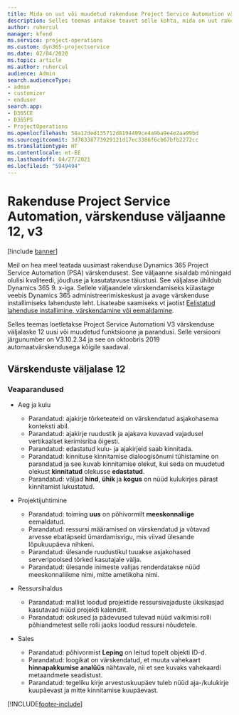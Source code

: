 ```yaml
---
title: Mida on uut või muudetud rakenduse Project Service Automation värskenduse väljaandes 12, V3
description: Selles teemas antakse teavet selle kohta, mida on uut rakenduse Project Service Automation värskenduse väljaandes 12, v3.
author: ruhercul
manager: kfend
ms.service: project-operations
ms.custom: dyn365-projectservice
ms.date: 02/04/2020
ms.topic: article
ms.author: ruhercul
audience: Admin
search.audienceType:
- admin
- customizer
- enduser
search.app:
- D365CE
- D365PS
- ProjectOperations
ms.openlocfilehash: 58a12ded135712d8194499ce4a9ba9e4e2aa99bd
ms.sourcegitcommit: 3d78338773929121d17ec3386f6cb67bfb2272cc
ms.translationtype: HT
ms.contentlocale: et-EE
ms.lasthandoff: 04/27/2021
ms.locfileid: "5949494"
---
```

# <a name="project-service-automation-update-release-12-v3"></a>Rakenduse Project Service Automation, värskenduse väljaanne 12, v3

[!include [banner](../includes/psa-now-project-operations.md)]

Meil on hea meel teatada uusimast rakenduse Dynamics 365 Project Service Automation (PSA) värskendusest. See väljaanne sisaldab mõningaid olulisi kvaliteedi, jõudluse ja kasutatavuse täiustusi. See väljalase ühildub Dynamics 365 9. x-iga. Sellele väljaandele värskendamiseks külastage veebis Dynamics 365 administreerimiskeskust ja avage värskenduse installimiseks lahenduste leht. Lisateabe saamiseks vt jaotist [Eelistatud lahenduse installimine, värskendamine või eemaldamine](/power-platform/admin/install-remove-preferred-solution).

Selles teemas loetletakse Project Service Automationi V3 värskenduse väljalaske 12 uusi või muudetud funktsioone ja parandusi. Selle versiooni järgunumber on V3.10.2.34 ja see on oktoobris 2019 automaatvärskendusega kõigile saadaval.

## <a name="update-release-12"></a>Värskenduste väljalase 12

### <a name="bug-fixes"></a>Veaparandused

- Aeg ja kulu

    - Parandatud: ajakirje tõrketeateid on värskendatud asjakohasema konteksti abil.
    - Parandatud: ajakirje ruudustik ja ajakava kuvavad vajadusel vertikaalset kerimisriba õigesti.
    - Parandatud: edastatud kulu- ja ajakirjeid saab kinnitada.
    - Parandatud: kinnituse kinnitamise dialoogisõnumi tühistamine on parandatud ja see kuvab kinnitamise olekut, kui seda on muudetud olekust **kinnitatud** olekusse **edastatud**.
    - Parandatud: väljad **hind**, **ühik** ja **kogus** on nüüd kulukirjes pärast kinnitamist lukustatud.

- Projektijuhtimine

    - Parandatud: toiming **uus** on põhivormilt **meeskonnaliige** eemaldatud.
    - Parandatud: ressursi määramised on värskendatud ja võtavad arvesse ebatäpseid ümardamisvigu, mis viivad ülesande lõpukuupäeva nihkeni.
    - Parandatud: ülesande ruudustikul tuuakse asjakohased serveripoolsed tõrked kasutajale välja.
    - Parandatud: ülesande inimeste valijas renderdatakse nüüd meeskonnaliikme nimi, mitte ametikoha nimi.

- Ressursihaldus

    - Parandatud: mallist loodud projektide ressursivajaduste üksikasjad kasutavad nüüd projekti kalendrit.
    - Parandatud: oskused ja pädevused tulevad nüüd vaikimisi rolli põhiandmetest selle rolli jaoks loodud ressursi nõudetele.

- Sales

    - Parandatud: põhivormist **Leping** on leitud topelt objekti ID-d.
    - Parandatud: loogikat on värskendatud, et muuta vahekaart **hinnapakkumise analüüs** nähtavale, nii et see kuvaks vahekaardi metaandmete seadistust.
    - Parandatud: tegeliku kirje arvestuskuupäev tuleb nüüd aja-/kulukirje kuupäevast ja mitte kinnitamise kuupäevast.


[!INCLUDE[footer-include](../includes/footer-banner.md)]